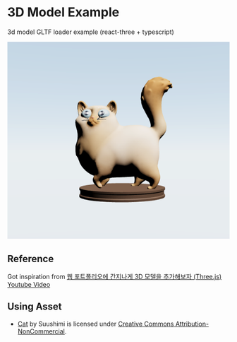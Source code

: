 # 3D Model Example

3d model GLTF loader example (react-three + typescript)

![Example](./public/example.png)


## Reference

Got inspiration from [웹 포트폴리오에 간지나게 3D 모델을 추가해보자 (Three.js) Youtube Video](https://www.youtube.com/watch?v=CojyGfCMvuU) 


## Using Asset

- [Cat](https://skfb.ly/o8yrL) by Suushimi is licensed under [Creative Commons Attribution-NonCommercial](http://creativecommons.org/licenses/by-nc/4.0/).
